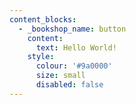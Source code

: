 ```yaml
---
content_blocks:
  - _bookshop_name: button
    content:
      text: Hello World!
    style:
      colour: '#9a0000'
      size: small
      disabled: false
---
```

